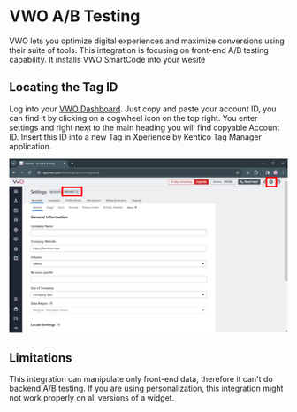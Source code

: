 # VWO A/B Testing

VWO lets you optimize digital experiences and maximize conversions using their suite of tools. This integration is focusing on front-end A/B testing capability. It installs VWO SmartCode into your wesite

## Locating the Tag ID

Log into your [VWO Dashboard](https://app.vwo.com/#/dashboard). Just copy and paste your account ID, you can find it by clicking on a cogwheel icon on the top right. You enter settings and right next to the main heading you will find copyable Account ID. Insert this ID into a new Tag in Xperience by Kentico Tag Manager application.

![VWO step 1](/images/docs/vwo-id.png)

## Limitations

This integration can manipulate only front-end data, therefore it can't do backend A/B testing. If you are using personalization, this integration might not work properly on all versions of a widget.

